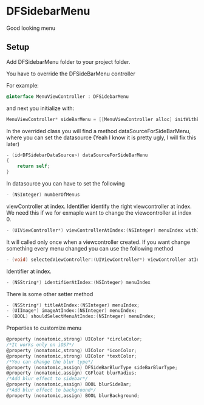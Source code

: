 DFSidebarMenu
=============

Good looking menu

Setup
----------
Add DFSidebarMenu folder to your project folder.

You have to override the DFSideBarMenu controller

For example:

```objectivec
@interface MenuViewController : DFSidebarMenu
```

and next you initialize with:

```objectivec
MenuViewController* sideBarMenu = [[MenuViewController alloc] initWithBackgroundImage:[UIImage imageNamed:@"background"]];
```

In the overrided class you will find a method dataSourceForSideBarMenu, where you can set the datasource
(Yeah I know it is pretty ugly, I will fix this later)

```objectivec
- (id<DFSidebarDataSource>) dataSourceForSideBarMenu
{
    return self;
}
```

In datasource you can have to set the following
```objectivec
- (NSInteger) numberOfMenus
```
viewController at index. Identifier identify the right viewcontroller at index. We need this if we for exmaple want to change the viewcontroller at index 0.
```objectivec
- (UIViewController*) viewControllerAtIndex:(NSInteger) menuIndex withIdentifier:(NSString*)identifier
```
It will called only once when a viewcontroller created. If you want change something every menu changed you can use
the following method
```objectivec
- (void) selectedViewController:(UIViewController*) viewController atIndex:(NSInteger) menuIndex;
```

Identifier at index. 
```objectivec
- (NSString*) identifierAtIndex:(NSInteger) menuIndex
```

There is some other setter method
```objectivec
- (NSString*) titleAtIndex:(NSInteger) menuIndex;
- (UIImage*) imageAtIndex:(NSInteger) menuIndex;
- (BOOL) shouldSelectMenuAtIndex:(NSInteger) menuIndex;
```

Properties to customize menu
```objectivec
@property (nonatomic,strong) UIColor *circleColor;
/*It works only on iOS7*/
@property (nonatomic,strong) UIColor *iconColor;
@property (nonatomic,strong) UIColor *textColor;
/*You can change the blur type*/
@property (nonatomic,assign) DFSideBarBlurType sideBarBlurType;
@property (nonatomic,assign) CGFloat blurRadius;
/*Add blur effect to sidebar*/
@property (nonatomic,assign) BOOL blurSideBar;
/*Add blur effect to background*/
@property (nonatomic,assign) BOOL blurBackground;
```

